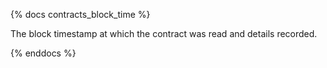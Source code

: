 {% docs contracts_block_time %}

The block timestamp at which the contract was read and details recorded. 

{% enddocs %}